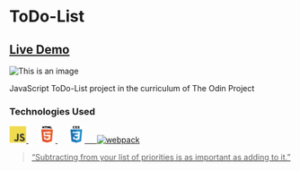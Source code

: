 # ToDo-List

## [Live Demo](https://onionpowder01.github.io/ToDo-List/)

![This is an image](https://user-images.githubusercontent.com/106592392/203120253-c9f24f0d-9163-4f9d-baba-ff94eb950e07.png)

JavaScript ToDo-List project in the curriculum of The Odin Project

### Technologies Used

<a href="https://developer.mozilla.org/en-US/docs/Web/JavaScript" target="_blank" rel="noreferrer"> <img src="https://raw.githubusercontent.com/devicons/devicon/master/icons/javascript/javascript-original.svg" alt="javascript" width="30" height="30"/> </a>  &emsp;   <a href="https://www.w3.org/html/" target="_blank" rel="noreferrer"> <img src="https://raw.githubusercontent.com/devicons/devicon/master/icons/html5/html5-original-wordmark.svg" alt="html5" width="30" height="30"/> </a>  &emsp;   <a href="https://www.w3schools.com/css/" target="_blank" rel="noreferrer"> <img src="https://raw.githubusercontent.com/devicons/devicon/master/icons/css3/css3-original-wordmark.svg" alt="css3" width="30" height="30"/>  &emsp; </a> <a href="https://webpack.js.org/" target="_blank" rel="noreferrer"> <img src="https://cdn.icon-icons.com/icons2/2415/PNG/512/webpack_plain_logo_icon_146297.png" alt="webpack" width="30" height="30"/>

> “Subtracting from your list of priorities is as important as adding to it.” </p>



